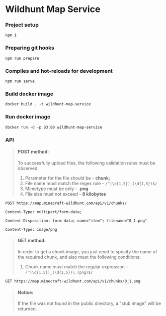 # Wildhunt Map Service

### Project setup

```
npm i
```

### Preparing git hooks

```
npm run prepare
```

### Compiles and hot-reloads for development

```
npm run serve
```

### Build docker image
```
docker build . -t wildhunt-map-service
```

### Run docker image
```
docker run -d -p 83:80 wildhunt-map-service
```

### API
> #### POST method: 
> To successfully upload files, the following validation rules must be observed:
> 1. Parameter for the file should be - **chunk**;
> 2. File name must match the regex rule - `/^(\d{1,5})_(\d{1,5})$/`
> 3. Mimetype must be only - **.png**
> 4. File size must not exceed - **8 kilobytes**

```
POST https://map.minecraft-wildhunt.com/api/v1/chunks/

Content-Type: multipart/form-data;

Content-Disposition: form-data; name="item"; filename="0_1.png"

Content-Type: image/png
```

> #### GET method:
> In order to get a chunk image, you just need to specify the name of the required chunk, and also meet the following conditions:
> 1. Chunk name must match the regular expression - `/^(\d{1,5})_(\d{1,5})\.(png)$/`
```
GET https://map.minecraft-wildhunt.com/api/v1/chunks/0_1.png
```

> #### Notice:
> If the file was not found in the public directory, a "stub image" will be returned.
